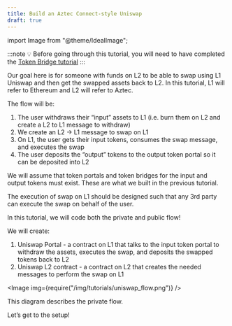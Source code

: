 ```yaml
---
title: Build an Aztec Connect-style Uniswap
draft: true
---
```


import Image from "@theme/IdealImage";

:::note
💡 Before going through this tutorial, you will need to have completed the [Token Bridge tutorial](../token_portal/main.md)
:::

Our goal here is for someone with funds on L2 to be able to swap using L1 Uniswap and then get the swapped assets back to L2. In this tutorial, L1 will refer to Ethereum and L2 will refer to Aztec.

The flow will be:

1. The user withdraws their “input” assets to L1 (i.e. burn them on L2 and create a L2 to L1 message to withdraw)
2. We create an L2 → L1 message to swap on L1
3. On L1, the user gets their input tokens, consumes the swap message, and executes the swap
4. The user deposits the “output” tokens to the output token portal so it can be deposited into L2

We will assume that token portals and token bridges for the input and output tokens must exist. These are what we built in the previous tutorial.

The execution of swap on L1 should be designed such that any 3rd party can execute the swap on behalf of the user.

In this tutorial, we will code both the private and public flow!

We will create:

1. Uniswap Portal - a contract on L1 that talks to the input token portal to withdraw the assets, executes the swap, and deposits the swapped tokens back to L2
2. Uniswap L2 contract - a contract on L2 that creates the needed messages to perform the swap on L1

<Image img={require("/img/tutorials/uniswap_flow.png")} />

This diagram describes the private flow.

Let’s get to the setup!
